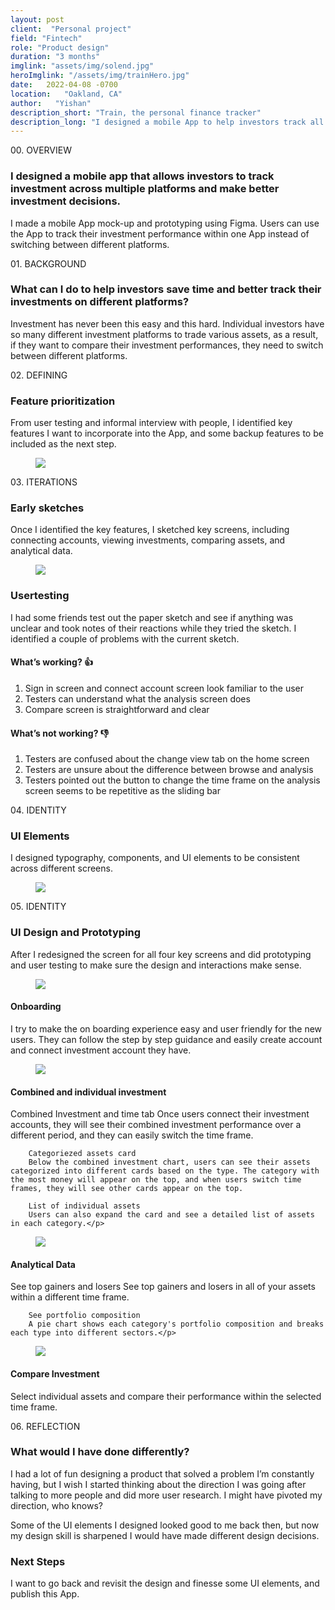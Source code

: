 ```yaml
---
layout: post
client:  "Personal project"
field: "Fintech"
role: "Product design"
duration: "3 months"
imglink: "assets/img/solend.jpg"
heroImglink: "/assets/img/trainHero.jpg"
date:   2022-04-08 -0700
location:   "Oakland, CA"
author:   "Yishan"
description_short: "Train, the personal finance tracker"
description_long: "I designed a mobile App to help investors track all of their investment performance in one App."
---
```



<div class="side-title"> 00.  OVERVIEW </div>

### I designed a mobile app that allows investors to track investment across multiple platforms and make better investment decisions. 

I made a mobile App mock-up and prototyping using Figma. Users can use the App to track their investment performance within one App instead of switching between different platforms.

<div class="side-title"> 01.  BACKGROUND </div>

### What can I do to help investors save time and better track their investments on different platforms?

Investment has never been this easy and this hard. Individual investors have so many different investment platforms to trade various assets, as a result, if they want to compare their investment performances, they need to switch between different platforms.

<div class="side-title"> 02.  DEFINING </div>

### Feature prioritization

From user testing and informal interview with people, I identified key features I want to incorporate into the App, and some backup features to be included as the next step.

<figure>
    <img src="/assets/img/trainCase01.jpg">
</figure>

<div class="side-title"> 03.  ITERATIONS </div>

### Early sketches

Once I identified the key features, I sketched key screens,  including connecting accounts, viewing investments, comparing assets, and analytical data. 

<figure>
    <img src="/assets/img/trainCase02.jpg">
</figure>

### Usertesting

I had some friends test out the paper sketch and see if anything was unclear and took notes of their reactions while they tried the sketch. I identified a couple of problems with the current sketch.


#### What’s working? 👍 
01. Sign in screen and connect account screen look familiar to the user
02. Testers can understand what the analysis screen does
03. Compare screen is straightforward and clear

#### What’s not working? 👎
01. Testers are confused about the change view tab on the home screen
02. Testers are unsure about the difference between browse and analysis
03. Testers pointed out the button to change the time frame on the analysis screen seems to be repetitive as the sliding bar

<div class="side-title"> 04.  IDENTITY </div>

### UI Elements

I designed typography, components, and UI elements to be consistent across different screens. 

<figure>
    <img src="/assets/img/trainCase03.jpg">
</figure>

<div class="side-title"> 05.  IDENTITY </div>

### UI Design and Prototyping

After I redesigned the screen for all four key screens and did prototyping and user testing to make sure the design and interactions make sense.


<div class="mobile-video">
  <figure>
      <img src="/assets/img/trainCase04.jpg">
  </figure>
  <div class="mobile-video-description">
      <h4>Onboarding</h4>
      <p>I try to make the on boarding experience easy and user friendly for the new users. They can follow the step by step guidance and easily create account and connect investment account they have.</p>
  </div>
</div>

<div class="mobile-video">
  <figure>
      <img src="/assets/img/trainCase05.jpg">
  </figure>
  <div class="mobile-video-description">
      <h4>Combined and individual investment</h4>
      <p>Combined Investment and time tab
        Once users connect their investment accounts, they will see their combined investment performance over a different period, and they can easily switch the time frame.
        
        Categoriezed assets card
        Below the combined investment chart, users can see their assets categorized into different cards based on the type. The category with the most money will appear on the top, and when users switch time frames, they will see other cards appear on the top.
        
        List of individual assets
        Users can also expand the card and see a detailed list of assets in each category.</p>
  </div>
</div>

<div class="mobile-video">
  <figure>
      <img src="/assets/img/trainCase06.jpg">
  </figure>
  <div class="mobile-video-description">
      <h4>Analytical Data</h4>
      <p>See top gainers and losers
        See top gainers and losers in all of your assets within a different time frame.
        
        See portfolio composition
        A pie chart shows each category's portfolio composition and breaks each type into different sectors.</p>
  </div>
</div>

<div class="mobile-video">
  <figure>
      <img src="/assets/img/trainCase06.jpg">
  </figure>
  <div class="mobile-video-description">
      <h4>Compare Investment</h4>
      <p>Select individual assets and compare their performance within the selected time frame.</p>
  </div>
</div>


<div class="side-title"> 06.  REFLECTION </div>

### What would I have done differently?

I had a lot of fun designing a product that solved a problem I’m constantly having, but I wish I started thinking about the direction I was going after talking to more people and did more user research.  I might have pivoted my direction, who knows?

Some of the UI elements I designed looked good to me back then, but now my design skill is sharpened I would have made different design decisions.

### Next Steps

I want to go back and revisit the design and finesse some UI elements, and publish this App.